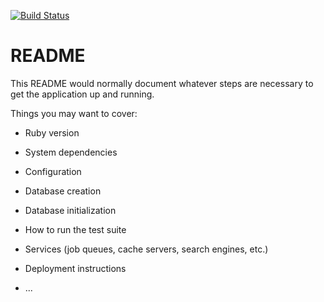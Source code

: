 [![Build Status](https://travis-ci.org/drioemgaoin/RubyCommentApi.svg?branch=master)](https://travis-ci.org/drioemgaoin/RubyCommentApi)

# README

This README would normally document whatever steps are necessary to get the
application up and running.

Things you may want to cover:

* Ruby version

* System dependencies

* Configuration

* Database creation

* Database initialization

* How to run the test suite

* Services (job queues, cache servers, search engines, etc.)

* Deployment instructions

* ...
